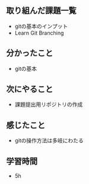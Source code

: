 ## 取り組んだ課題一覧
- gitの基本のインプット
- Learn Git Branching
## 分かったこと
- gitの基本
## 次にやること
- 課題提出用リポジトリの作成
## 感じたこと
- gitの操作方法は多岐にわたる
## 学習時間
- 5h
